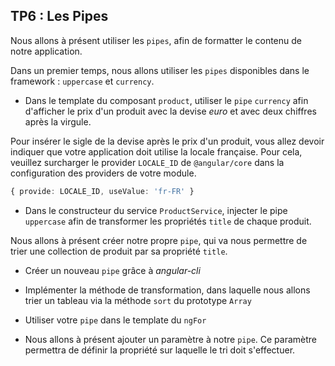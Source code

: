 ## TP6 : Les Pipes

Nous allons à présent utiliser les `pipes`, afin de formatter le contenu de notre application.

Dans un premier temps, nous allons utiliser les `pipes` disponibles dans le framework : `uppercase` et `currency`.

- Dans le template du composant `product`, utiliser le `pipe` `currency` afin d'afficher le prix d'un produit avec la devise *euro* et avec deux chiffres après la virgule.

Pour insérer le sigle de la devise après le prix d'un produit, vous allez devoir indiquer que votre application doit utilise la locale française. Pour cela, veuillez surcharger le
provider `LOCALE_ID` de `@angular/core` dans la configuration des providers de votre module.

```typescript
{ provide: LOCALE_ID, useValue: 'fr-FR' }
```

- Dans le constructeur du service `ProductService`, injecter le pipe `uppercase` afin de transformer les propriétés `title` de chaque produit.

Nous allons à présent créer notre propre `pipe`, qui va nous permettre de trier une collection de produit par sa propriété `title`.

- Créer un nouveau `pipe` grâce à *angular-cli*

- Implémenter la méthode de transformation, dans laquelle nous allons trier un tableau via la méthode `sort` du prototype `Array`

- Utiliser votre `pipe` dans le template du `ngFor`

- Nous allons à présent ajouter un paramètre à notre `pipe`. Ce paramètre permettra de définir la propriété sur laquelle le tri doit s'effectuer.
